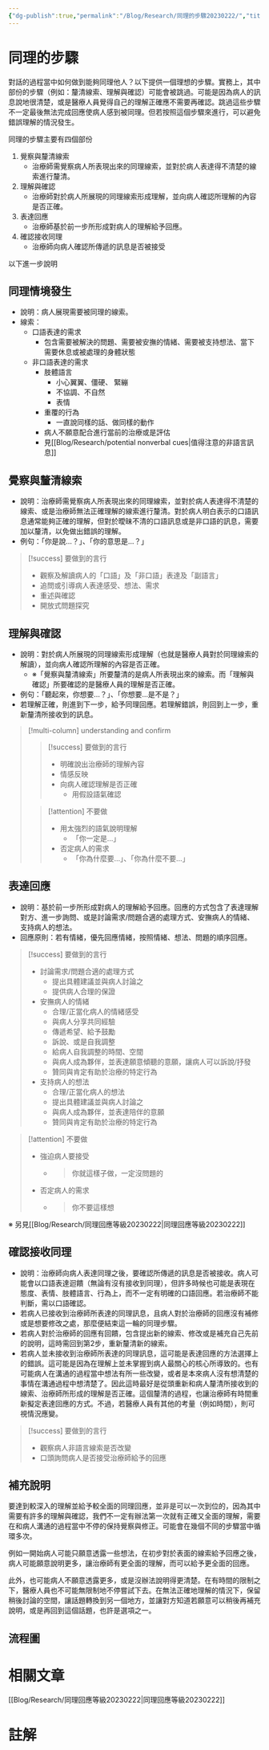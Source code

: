 ```yaml
---
{"dg-publish":true,"permalink":"/Blog/Research/同理的步驟20230222/","title":"同理的步驟","tags":["blog","empathy","empathy/course","manuscript"]}
---
```




# 同理的步驟

對話的過程當中如何做到能夠同理他人？以下提供一個理想的步驟。實務上，其中部份的步驟（例如：釐清線索、理解與確認）可能會被跳過。可能是因為病人的訊息說地很清楚，或是醫療人員覺得自己的理解正確應不需要再確認。跳過這些步驟不一定最後無法完成回應使病人感到被同理。但若按照這個步驟來進行，可以避免錯誤理解的情況發生。


同理的步驟主要有四個部份

1. 覺察與釐清線索
    - 治療師需覺察病人所表現出來的同理線索，並對於病人表達得不清楚的線索進行釐清。
2. 理解與確認
    - 治療師對於病人所展現的同理線索形成理解，並向病人確認所理解的內容是否正確。
3. 表達回應
    - 治療師基於前一步所形成對病人的理解給予回應。
4. 確認接收同理
    - 治療師向病人確認所傳遞的訊息是否被接受

以下進一步說明

## 同理情境發生

- 說明：病人展現需要被同理的線索。
- 線索：
  - 口語表達的需求
      - 包含需要被解決的問題、需要被安撫的情緒、需要被支持想法、當下需要休息或被處理的身體狀態
  - 非口語表達的需求
      - 肢體語言
          - 小心翼翼、僵硬、 緊繃
          - 不協調、不自然
          - 表情
      - 重覆的行為
          - 一直說同樣的話、做同樣的動作
      - 病人不願意配合進行當前的治療或是評估
      - 見[[Blog/Research/potential nonverbal cues\|值得注意的非語言訊息]]

## 覺察與釐清線索

- 說明：治療師需覺察病人所表現出來的同理線索，並對於病人表達得不清楚的線索、或是治療師無法正確理解的線索進行釐清。對於病人明白表示的口語訊息通常能夠正確的理解，但對於曖昧不清的口語訊息或是非口語的訊息，需要加以釐清，以免做出錯誤的理解。
- 例句：「你是說…？」、「你的意思是…？」

> [!success] 要做到的言行
> - 觀察及解讀病人的「口語」及「非口語」表達及「副語言」
> - 追問或引導病人表達感受、想法、需求
> - 重述與確認
> - 開放式問題探究


## 理解與確認

- 說明：對於病人所展現的同理線索形成理解（也就是醫療人員對於同理線索的解讀），並向病人確認所理解的內容是否正確。
  - ※「覺察與釐清線索」所要釐清的是病人所表現出來的線索。而「理解與確認」所要確認的是醫療人員的理解是否正確。
- 例句：「聽起來，你想要…？」、「你想要…是不是？」
- 若理解正確，則進到下一步，給予同理回應。若理解錯誤，則回到上一步，重新釐清所接收到的訊息。

> [!multi-column] understanding and confirm
> 
>> [!success] 要做到的言行
>>  - 明確說出治療師的理解內容
>>  - 情感反映
>>  - 向病人確認理解是否正確
>>      - 用假設語氣確認
>
>> [!attention] 不要做
>> - 用太強烈的語氣說明理解
>>     - 「你一定是…」
>> - 否定病人的需求
>>     - 「你為什麼要…」、「你為什麼不要…」


## 表達回應

- 說明：基於前一步所形成對病人的理解給予回應。回應的方式包含了表達理解對方、進一步詢問、或是討論需求/問題合適的處理方式、安撫病人的情緒、支持病人的想法。
- 回應原則：若有情緒，優先回應情緒，按照情緒、想法、問題的順序回應。

> [!success] 要做到的言行
> - 討論需求/問題合適的處理方式
>     - 提出具體建議並與病人討論之
>     - 提供病人合理的保證
> - 安撫病人的情緒
>     - 合理/正當化病人的情緒感受
>     - 與病人分享共同經驗
>     - 傳遞希望、給予鼓勵
>     - 訴說、或是自我調整
>     - 給病人自我調整的時間、空間
>     - 與病人成為夥伴，並表達願意傾聽的意願，讓病人可以訴說/抒發
>     - 贊同與肯定有助於治療的特定行為
> - 支持病人的想法
>     - 合理/正當化病人的想法
>     - 提出具體建議並與病人討論之
>     - 與病人成為夥伴，並表達陪伴的意願
>     - 贊同與肯定有助於治療的特定行為

> [!attention] 不要做
> - 強迫病人要接受
>     - > 你就這樣子做，一定沒問題的
> - 否定病人的需求
>     - > 你不要這樣想

※ 另見[[Blog/Research/同理回應等級20230222\|同理回應等級20230222]]

## 確認接收同理

- 說明：治療師向病人表達同理之後，要確認所傳遞的訊息是否被接收。病人可能會以口語表達迴饋（無論有沒有接收到同理），但許多時候也可能是表現在態度、表情、肢體語言、行為上，而不一定有明確的口語回應。若治療師不能判斷，需以口語確認。
- 若病人已接收到治療師所表達的同理訊息，且病人對於治療師的回應沒有補修或是想要修改之處，那麼便結束這一輪的同理步驟。
- 若病人對於治療師的回應有回饋，包含提出新的線索、修改或是補充自己先前的說明，這時需回到第2步，重新釐清新的線索。
- 若病人並未接收到治療師所表達的同理訊息，這可能是表達回應的方法選擇上的錯誤。這可能是因為在理解上並未掌握到病人最關心的核心所導致的。也有可能病人在溝通的過程當中想法有所一些改變，或者是本來病人沒有想清楚的事情在溝通過程中想清楚了。因此這時最好是從頭重新和病人釐清所接收到的線索、治療師所形成的理解是否正確。這個釐清的過程，也讓治療師有時間重新擬定表達回應的方式。不過，若醫療人員有其他的考量（例如時間），則可視情況應變。

> [!success] 要做到的言行
> - 觀察病人非語言線索是否改變
> - 口頭詢問病人是否接受治療師給予的回應

## 補充說明

要達到較深入的理解並給予較全面的同理回應，並非是可以一次到位的，因為其中需要有許多的理解與確認，我們不一定有辦法第一次就有正確又全面的理解，需要在和病人溝通的過程當中不停的保持覺察與修正。可能會在幾個不同的步驟當中循環多次。

例如一開始病人可能只願意透露一些想法，在初步對於表面的線索給予回應之後，病人可能願意說明更多，讓治療師有更全面的理解，而可以給予更全面的回應。

此外，也可能病人不願意透露更多，或是沒辦法說明得更清楚。在有時間的限制之下，醫療人員也不可能無限制地不停嘗試下去。在無法正確地理解的情況下，保留稍後討論的空間，讓話題轉換到另一個地方，並讓對方知道若願意可以稍後再補充說明，或是再回到這個話題，也許是選項之一。

## 流程圖

<style> .container {font-family: sans-serif; text-align: center;} .button-wrapper button {z-index: 1;height: 40px; width: 100px; margin: 10px;padding: 5px;} .excalidraw .App-menu_top .buttonList { display: flex;} .excalidraw-wrapper { height: 800px; margin: 50px; position: relative;} :root[dir="ltr"] .excalidraw .layer-ui__wrapper .zen-mode-transition.App-menu_bottom--transition-left {transform: none;} </style><script src="https://cdn.jsdelivr.net/npm/react@17/umd/react.production.min.js"></script><script src="https://cdn.jsdelivr.net/npm/react-dom@17/umd/react-dom.production.min.js"></script><script type="text/javascript" src="https://cdn.jsdelivr.net/npm/@excalidraw/excalidraw@0/dist/excalidraw.production.min.js"></script><div id="empathy_steps_20230208excalidraw.md1"></div><script>(function(){const InitialData={"type":"excalidraw","version":2,"source":"https://excalidraw.com","elements":[{"type":"text","version":249,"versionNonce":750705796,"isDeleted":false,"id":"IUy0Rvky","fillStyle":"cross-hatch","strokeWidth":1,"strokeStyle":"solid","roughness":1,"opacity":100,"angle":0,"x":-2143.8662274826233,"y":-92.94244911466518,"strokeColor":"#1864ab","backgroundColor":"#82c91e","width":430,"height":89,"seed":634476328,"groupIds":[],"roundness":null,"boundElements":[],"updated":1675935011930,"link":null,"locked":false,"fontSize":61.251791470267044,"fontFamily":1,"text":"理想的同理步驟","rawText":"理想的同理步驟","baseline":66,"textAlign":"left","verticalAlign":"top","containerId":null,"originalText":"理想的同理步驟"},{"type":"rectangle","version":279,"versionNonce":680402364,"isDeleted":false,"id":"dPW15d_ijYPPW9PN-Oimc","fillStyle":"cross-hatch","strokeWidth":4,"strokeStyle":"solid","roughness":1,"opacity":100,"angle":0,"x":-1511.671072529716,"y":60.28266719215594,"strokeColor":"#343a40","backgroundColor":"transparent","width":334.2857142857142,"height":120,"seed":1274026656,"groupIds":["HtZfi0qMjgDszFvC8itc6"],"roundness":null,"boundElements":[{"id":"e_v-3JCI31vX4ipksqdII","type":"arrow"}],"updated":1675935011930,"link":null,"locked":false},{"type":"text","version":237,"versionNonce":87600132,"isDeleted":false,"id":"fKHEZvO9","fillStyle":"cross-hatch","strokeWidth":4,"strokeStyle":"solid","roughness":1,"opacity":100,"angle":0,"x":-1453.028215386859,"y":94.28266719215594,"strokeColor":"#343a40","backgroundColor":"transparent","width":217,"height":52,"seed":557072224,"groupIds":["HtZfi0qMjgDszFvC8itc6"],"roundness":null,"boundElements":[],"updated":1675935011930,"link":null,"locked":false,"fontSize":36,"fontFamily":1,"text":"同理情境發生","rawText":"同理情境發生","baseline":39,"textAlign":"left","verticalAlign":"top","containerId":null,"originalText":"同理情境發生"},{"type":"text","version":103,"versionNonce":150668860,"isDeleted":false,"id":"d2u0IdXf","fillStyle":"cross-hatch","strokeWidth":4,"strokeStyle":"solid","roughness":1,"opacity":100,"angle":0,"x":-1471.0282153868588,"y":376.93438978387326,"strokeColor":"#343a40","backgroundColor":"transparent","width":253,"height":52,"seed":1110136480,"groupIds":["N-1_WVSJjqjCb3eBo5TSY"],"roundness":null,"boundElements":[],"updated":1675935011930,"link":null,"locked":false,"fontSize":36,"fontFamily":1,"text":"覺察與釐清線索","rawText":"覺察與釐清線索","baseline":39,"textAlign":"left","verticalAlign":"top","containerId":null,"originalText":"覺察與釐清線索"},{"type":"ellipse","version":178,"versionNonce":1556908932,"isDeleted":false,"id":"x7d-kBr7fN_5CRvhIwf9D","fillStyle":"cross-hatch","strokeWidth":4,"strokeStyle":"solid","roughness":1,"opacity":100,"angle":0,"x":-1523.939980092741,"y":307.6402721368144,"strokeColor":"#343a40","backgroundColor":"transparent","width":358.82352941176464,"height":190.58823529411768,"seed":1065152160,"groupIds":["N-1_WVSJjqjCb3eBo5TSY"],"roundness":null,"boundElements":[{"id":"e_v-3JCI31vX4ipksqdII","type":"arrow"},{"id":"Bj4SMHSByh4OQqGzhUHiy","type":"arrow"},{"id":"iT4BYqrvQD6YAvCW9y0P5","type":"arrow"},{"id":"zbwniMjZQKLTSix18lQzi","type":"arrow"}],"updated":1675935011930,"link":null,"locked":false},{"type":"text","version":130,"versionNonce":213311164,"isDeleted":false,"id":"NjALBLsu","fillStyle":"cross-hatch","strokeWidth":4,"strokeStyle":"solid","roughness":1,"opacity":100,"angle":0,"x":-1435.0282153868588,"y":694.8646050226495,"strokeColor":"#343a40","backgroundColor":"transparent","width":181,"height":52,"seed":79831712,"groupIds":["3vym5WPOw6YhBCfZaSgiV"],"roundness":null,"boundElements":[],"updated":1675935011930,"link":null,"locked":false,"fontSize":36,"fontFamily":1,"text":"理解與確認","rawText":"理解與確認","baseline":39,"textAlign":"left","verticalAlign":"top","containerId":null,"originalText":"理解與確認"},{"type":"ellipse","version":204,"versionNonce":1706588932,"isDeleted":false,"id":"UkePRizZzeQerN9jd99AW","fillStyle":"cross-hatch","strokeWidth":4,"strokeStyle":"solid","roughness":1,"opacity":100,"angle":0,"x":-1523.9399800927413,"y":625.5861123755905,"strokeColor":"#343a40","backgroundColor":"transparent","width":358.82352941176464,"height":190.58823529411768,"seed":970905440,"groupIds":["3vym5WPOw6YhBCfZaSgiV"],"roundness":null,"boundElements":[{"id":"Bj4SMHSByh4OQqGzhUHiy","type":"arrow"},{"id":"WHTklkOyT0FjQ9MP4lTGU","type":"arrow"},{"id":"fqYxSwuahICLPemdiLgVR","type":"arrow"},{"id":"fdkaQND_PYX0VYrH1xWo-","type":"arrow"}],"updated":1675935011930,"link":null,"locked":false},{"type":"text","version":251,"versionNonce":1439898684,"isDeleted":false,"id":"crRannfh","fillStyle":"cross-hatch","strokeWidth":4,"strokeStyle":"solid","roughness":1,"opacity":100,"angle":0,"x":-1417.0282153868588,"y":1379.5487545711635,"strokeColor":"#343a40","backgroundColor":"transparent","width":145,"height":52,"seed":1356756832,"groupIds":["YAqq7lIz1MDwn_e6oX5qM"],"roundness":null,"boundElements":[],"updated":1675935093568,"link":null,"locked":false,"fontSize":36,"fontFamily":1,"text":"表達回應","rawText":"表達回應","baseline":39,"textAlign":"left","verticalAlign":"top","containerId":null,"originalText":"表達回應"},{"type":"ellipse","version":302,"versionNonce":2041107844,"isDeleted":false,"id":"cn1dhuRwo0tETFmmqeGcz","fillStyle":"cross-hatch","strokeWidth":4,"strokeStyle":"solid","roughness":1,"opacity":100,"angle":0,"x":-1523.939980092741,"y":1310.2546369241045,"strokeColor":"#343a40","backgroundColor":"transparent","width":358.82352941176464,"height":190.58823529411768,"seed":200224416,"groupIds":["YAqq7lIz1MDwn_e6oX5qM"],"roundness":null,"boundElements":[{"id":"EBHje4FnAdkQCARxff6CV","type":"arrow"},{"id":"_WsH5xM99qxt8o_GA_UKb","type":"arrow"},{"id":"zNbfQ17gmeIdURUsLxaWB","type":"arrow"}],"updated":1675935093568,"link":null,"locked":false},{"type":"diamond","version":156,"versionNonce":1960314940,"isDeleted":false,"id":"FLsSzb02ukR_FVj18ZjLJ","fillStyle":"cross-hatch","strokeWidth":4,"strokeStyle":"solid","roughness":1,"opacity":100,"angle":0,"x":-1582.3059931646367,"y":943.5319526143666,"strokeColor":"#343a40","backgroundColor":"transparent","width":475.55555555555566,"height":242.22222222222217,"seed":1030531744,"groupIds":["TYoeW_2TximRaG9wuA1NA"],"roundness":null,"boundElements":[{"id":"WHTklkOyT0FjQ9MP4lTGU","type":"arrow"},{"id":"EBHje4FnAdkQCARxff6CV","type":"arrow"},{"id":"iT4BYqrvQD6YAvCW9y0P5","type":"arrow"},{"id":"fqYxSwuahICLPemdiLgVR","type":"arrow"}],"updated":1675935011930,"link":null,"locked":false},{"type":"text","version":116,"versionNonce":1790486916,"isDeleted":false,"id":"6JmP5kwY","fillStyle":"cross-hatch","strokeWidth":4,"strokeStyle":"solid","roughness":1,"opacity":100,"angle":0,"x":-1453.0282153868588,"y":1038.6430637254778,"strokeColor":"#343a40","backgroundColor":"transparent","width":217,"height":52,"seed":984884896,"groupIds":["TYoeW_2TximRaG9wuA1NA"],"roundness":null,"boundElements":[],"updated":1675935011930,"link":null,"locked":false,"fontSize":36,"fontFamily":1,"text":"理解是否正確","rawText":"理解是否正確","baseline":39,"textAlign":"left","verticalAlign":"top","containerId":null,"originalText":"理解是否正確"},{"type":"diamond","version":798,"versionNonce":1143108612,"isDeleted":false,"id":"qPORRdqO7hejDJXKX5uzA","fillStyle":"cross-hatch","strokeWidth":4,"strokeStyle":"solid","roughness":1,"opacity":100,"angle":0,"x":-1710.7186915773354,"y":1869.1463174016562,"strokeColor":"#343a40","backgroundColor":"transparent","width":726.666666666667,"height":242.22222222222217,"seed":177035936,"groupIds":["ETCwcaoR7216JVEKC0Tui"],"roundness":null,"boundElements":[{"id":"OkKDfFhxrAmTPwbgkks-H","type":"arrow"},{"id":"zbwniMjZQKLTSix18lQzi","type":"arrow"},{"id":"zNbfQ17gmeIdURUsLxaWB","type":"arrow"},{"id":"_WsH5xM99qxt8o_GA_UKb","type":"arrow"},{"id":"IFgjDiK2zGJ-BmFf62Imh","type":"arrow"},{"id":"fdkaQND_PYX0VYrH1xWo-","type":"arrow"}],"updated":1675935282147,"link":null,"locked":false},{"type":"text","version":865,"versionNonce":1549112068,"isDeleted":false,"id":"42NMSLTQ","fillStyle":"cross-hatch","strokeWidth":4,"strokeStyle":"solid","roughness":1,"opacity":100,"angle":0,"x":-1419.885358244002,"y":1937.6168035127673,"strokeColor":"#343a40","backgroundColor":"transparent","width":145,"height":104,"seed":864231264,"groupIds":["ETCwcaoR7216JVEKC0Tui"],"roundness":null,"boundElements":[],"updated":1675935208820,"link":null,"locked":false,"fontSize":36,"fontFamily":1,"text":"病人是否\n接收同理","rawText":"病人是否\n接收同理","baseline":91,"textAlign":"center","verticalAlign":"top","containerId":null,"originalText":"病人是否\n接收同理"},{"type":"rectangle","version":577,"versionNonce":1808011068,"isDeleted":false,"id":"82VYAUmo2tK7tXJs1lCm7","fillStyle":"cross-hatch","strokeWidth":4,"strokeStyle":"solid","roughness":1,"opacity":100,"angle":0,"x":-1508.8139296725728,"y":2298.7261445685367,"strokeColor":"#343a40","backgroundColor":"transparent","width":334.2857142857142,"height":120,"seed":240901792,"groupIds":["mXsky95tG8qxOTryx7j-X"],"roundness":null,"boundElements":[{"id":"OkKDfFhxrAmTPwbgkks-H","type":"arrow"}],"updated":1675935208820,"link":null,"locked":false},{"type":"text","version":568,"versionNonce":770530948,"isDeleted":false,"id":"MKsNRMO3","fillStyle":"cross-hatch","strokeWidth":4,"strokeStyle":"solid","roughness":1,"opacity":100,"angle":0,"x":-1450.171072529716,"y":2332.7261445685367,"strokeColor":"#343a40","backgroundColor":"transparent","width":217,"height":52,"seed":2093931360,"groupIds":["mXsky95tG8qxOTryx7j-X"],"roundness":null,"boundElements":[],"updated":1675935368910,"link":null,"locked":false,"fontSize":36,"fontFamily":1,"text":"同理步驟完成","rawText":"同理步驟完成","baseline":39,"textAlign":"left","verticalAlign":"top","containerId":null,"originalText":"同理步驟完成"},{"type":"arrow","version":59,"versionNonce":1116185020,"isDeleted":false,"id":"e_v-3JCI31vX4ipksqdII","fillStyle":"cross-hatch","strokeWidth":4,"strokeStyle":"solid","roughness":1,"opacity":100,"angle":0,"x":-1340.863826256665,"y":205.48671379836503,"strokeColor":"#343a40","backgroundColor":"transparent","width":5.9375,"height":77.015625,"seed":1215278007,"groupIds":[],"roundness":null,"boundElements":[],"updated":1675935011930,"link":null,"locked":false,"startBinding":{"elementId":"dPW15d_ijYPPW9PN-Oimc","focus":-0.04919329567527005,"gap":25.20404660620909},"endBinding":{"elementId":"x7d-kBr7fN_5CRvhIwf9D","focus":-0.06524818215705522,"gap":25.14607827709338},"lastCommittedPoint":null,"startArrowhead":null,"endArrowhead":"arrow","points":[[0,0],[-5.9375,77.015625]]},{"type":"arrow","version":56,"versionNonce":1149855748,"isDeleted":false,"id":"Bj4SMHSByh4OQqGzhUHiy","fillStyle":"cross-hatch","strokeWidth":4,"strokeStyle":"solid","roughness":1,"opacity":100,"angle":0,"x":-1347.0645989728632,"y":513.017963798365,"strokeColor":"#343a40","backgroundColor":"transparent","width":4.78125,"height":92.625,"seed":1795101401,"groupIds":[],"roundness":null,"boundElements":[],"updated":1675935011930,"link":null,"locked":false,"startBinding":{"elementId":"x7d-kBr7fN_5CRvhIwf9D","focus":0.050344279550937655,"gap":14.805403483773418},"endBinding":{"elementId":"UkePRizZzeQerN9jd99AW","focus":0.04109910416427004,"gap":19.945998614384877},"lastCommittedPoint":null,"startArrowhead":null,"endArrowhead":"arrow","points":[[0,0],[4.78125,92.625]]},{"type":"arrow","version":28,"versionNonce":824445500,"isDeleted":false,"id":"WHTklkOyT0FjQ9MP4lTGU","fillStyle":"cross-hatch","strokeWidth":4,"strokeStyle":"solid","roughness":1,"opacity":100,"angle":0,"x":-1349.1557162357035,"y":844.9085887983648,"strokeColor":"#343a40","backgroundColor":"transparent","width":7.546875,"height":79.765625,"seed":2137863577,"groupIds":[],"roundness":null,"boundElements":[],"updated":1675935011930,"link":null,"locked":false,"startBinding":{"elementId":"UkePRizZzeQerN9jd99AW","focus":0.04780726339425052,"gap":28.74774938548184},"endBinding":{"elementId":"FLsSzb02ukR_FVj18ZjLJ","focus":0.10066738288654804,"gap":21.65701228159186},"lastCommittedPoint":null,"startArrowhead":null,"endArrowhead":"arrow","points":[[0,0],[7.546875,79.765625]]},{"type":"arrow","version":28,"versionNonce":1954252036,"isDeleted":false,"id":"EBHje4FnAdkQCARxff6CV","fillStyle":"cross-hatch","strokeWidth":4,"strokeStyle":"solid","roughness":1,"opacity":100,"angle":0,"x":-1345.258867462509,"y":1202.3979274329995,"strokeColor":"#343a40","backgroundColor":"transparent","width":3.876315733411957,"height":85.59795459637962,"seed":1370994713,"groupIds":[],"roundness":null,"boundElements":[{"type":"text","id":"4P7dLe06"}],"updated":1675935093569,"link":null,"locked":false,"startBinding":{"elementId":"FLsSzb02ukR_FVj18ZjLJ","focus":0.018499829464810033,"gap":16.659782499966184},"endBinding":{"elementId":"cn1dhuRwo0tETFmmqeGcz","focus":0.04719096123504909,"gap":22.273055704829147},"lastCommittedPoint":null,"startArrowhead":null,"endArrowhead":"arrow","points":[[0,0],[3.876315733411957,85.59795459637962]]},{"type":"text","version":17,"versionNonce":487824762,"isDeleted":false,"id":"4P7dLe06","fillStyle":"cross-hatch","strokeWidth":4,"strokeStyle":"solid","roughness":1,"opacity":100,"angle":0,"x":-1361.820709595803,"y":1222.6969047311893,"strokeColor":"#343a40","backgroundColor":"transparent","width":37,"height":45,"seed":153374713,"groupIds":[],"roundness":null,"boundElements":[],"updated":1676250589658,"link":null,"locked":false,"fontSize":36,"fontFamily":1,"text":"是","rawText":"是","baseline":32,"textAlign":"center","verticalAlign":"middle","containerId":"EBHje4FnAdkQCARxff6CV","originalText":"是"},{"type":"arrow","version":566,"versionNonce":1893709244,"isDeleted":false,"id":"_WsH5xM99qxt8o_GA_UKb","fillStyle":"cross-hatch","strokeWidth":4,"strokeStyle":"solid","roughness":1,"opacity":100,"angle":0,"x":-1349.952916545215,"y":1519.1574574965166,"strokeColor":"#343a40","backgroundColor":"transparent","width":0.27362931543552804,"height":62.403507981595794,"seed":680294711,"groupIds":[],"roundness":null,"boundElements":[],"updated":1675935258925,"link":null,"locked":false,"startBinding":{"elementId":"cn1dhuRwo0tETFmmqeGcz","focus":0.027459358478578978,"gap":18.355908119159253},"endBinding":{"elementId":"-GW_SFbAQbgF7n88buctO","focus":-0.035658293613722296,"gap":3.1604065236820276},"lastCommittedPoint":null,"startArrowhead":null,"endArrowhead":"arrow","points":[[0,0],[-0.27362931543552804,62.403507981595794]]},{"type":"arrow","version":1280,"versionNonce":594986940,"isDeleted":false,"id":"OkKDfFhxrAmTPwbgkks-H","fillStyle":"cross-hatch","strokeWidth":4,"strokeStyle":"solid","roughness":1,"opacity":100,"angle":0,"x":-1334.2568673296114,"y":2128.2137660993885,"strokeColor":"#343a40","backgroundColor":"transparent","width":0.055642359537387165,"height":148.04080484183305,"seed":1686849527,"groupIds":[],"roundness":null,"boundElements":[{"type":"text","id":"MePsSgoq"}],"updated":1675935208820,"link":null,"locked":false,"startBinding":{"elementId":"qPORRdqO7hejDJXKX5uzA","focus":-0.03627684162226953,"gap":20.13237836222477},"endBinding":{"elementId":"82VYAUmo2tK7tXJs1lCm7","focus":0.043834219519213256,"gap":22.471573627315138},"lastCommittedPoint":null,"startArrowhead":null,"endArrowhead":"arrow","points":[[0,0],[-0.055642359537387165,148.04080484183305]]},{"type":"text","version":32,"versionNonce":630886182,"isDeleted":false,"id":"MePsSgoq","fillStyle":"cross-hatch","strokeWidth":4,"strokeStyle":"solid","roughness":1,"opacity":100,"angle":0,"x":-1352.78468850938,"y":2179.734168520305,"strokeColor":"#343a40","backgroundColor":"transparent","width":37,"height":45,"seed":140288791,"groupIds":[],"roundness":null,"boundElements":[],"updated":1676250589659,"link":null,"locked":false,"fontSize":36,"fontFamily":1,"text":"是","rawText":"是","baseline":32,"textAlign":"center","verticalAlign":"middle","containerId":"OkKDfFhxrAmTPwbgkks-H","originalText":"是"},{"type":"arrow","version":228,"versionNonce":1491289604,"isDeleted":false,"id":"iT4BYqrvQD6YAvCW9y0P5","fillStyle":"cross-hatch","strokeWidth":4,"strokeStyle":"solid","roughness":1,"opacity":100,"angle":0,"x":-1079.6297778868598,"y":1061.961168163444,"strokeColor":"#e67700","backgroundColor":"transparent","width":308.5677083333335,"height":695.4947916666666,"seed":1459357465,"groupIds":[],"roundness":{"type":2},"boundElements":[],"updated":1675935011930,"link":null,"locked":false,"startBinding":{"elementId":"mz7Me4DZ","focus":1.495942063754654,"gap":14.65885416666697},"endBinding":{"elementId":"x7d-kBr7fN_5CRvhIwf9D","focus":-0.22608081079652803,"gap":10.299837955190213},"lastCommittedPoint":null,"startArrowhead":null,"endArrowhead":"arrow","points":[[0,0],[228.40364583333348,7.552083333333485],[208.95052083333348,-687.9427083333331],[-80.1640625,-683.4505208333331]]},{"type":"arrow","version":719,"versionNonce":917498244,"isDeleted":false,"id":"zbwniMjZQKLTSix18lQzi","fillStyle":"cross-hatch","strokeWidth":4,"strokeStyle":"solid","roughness":1,"opacity":100,"angle":0,"x":-1727.2919615187154,"y":2010.2574285127673,"strokeColor":"#e67700","backgroundColor":"transparent","width":388.6007089443526,"height":1618.2620341588474,"seed":1634092697,"groupIds":[],"roundness":{"type":2},"boundElements":[],"updated":1675935286528,"link":null,"locked":false,"startBinding":{"elementId":"qPORRdqO7hejDJXKX5uzA","focus":-1.0777133158513956,"gap":24.21459409016687},"endBinding":{"elementId":"x7d-kBr7fN_5CRvhIwf9D","focus":0.04406359066182515,"gap":22.139440262095263},"lastCommittedPoint":null,"startArrowhead":null,"endArrowhead":"arrow","points":[[0,0],[-207.0800801890175,-355.11917701599054],[-161.47937124466483,-1618.2620341588474],[181.5206287553351,-1614.0149858804275]]},{"type":"arrow","version":213,"versionNonce":1410590084,"isDeleted":false,"id":"fqYxSwuahICLPemdiLgVR","fillStyle":"cross-hatch","strokeWidth":4,"strokeStyle":"solid","roughness":1,"opacity":100,"angle":0,"x":-1086.5516528868598,"y":1064.8257514967775,"strokeColor":"#e67700","backgroundColor":"transparent","width":193.9453125,"height":365.2994791666665,"seed":1875758071,"groupIds":[],"roundness":{"type":2},"boundElements":[],"updated":1675935011930,"link":null,"locked":false,"startBinding":{"elementId":"FLsSzb02ukR_FVj18ZjLJ","focus":-0.0715785481742591,"gap":9.330277023820187},"endBinding":{"elementId":"UkePRizZzeQerN9jd99AW","focus":-0.17716394193900886,"gap":20.56391093332158},"lastCommittedPoint":null,"startArrowhead":null,"endArrowhead":"arrow","points":[[0,0],[133.95833333333348,4.596354166666515],[125.49479166666652,-360.5859375],[-59.986979166666515,-360.703125]]},{"type":"arrow","version":795,"versionNonce":162378812,"isDeleted":false,"id":"zNbfQ17gmeIdURUsLxaWB","fillStyle":"cross-hatch","strokeWidth":4,"strokeStyle":"solid","roughness":1,"opacity":100,"angle":0,"x":-1714.15508059222,"y":1987.4002856556242,"strokeColor":"#e67700","backgroundColor":"transparent","width":258.6012856433942,"height":607.0284213511916,"seed":946234519,"groupIds":[],"roundness":{"type":2},"boundElements":[],"updated":1675935278555,"link":null,"locked":false,"startBinding":{"elementId":"qPORRdqO7hejDJXKX5uzA","focus":-1.007489045425851,"gap":3.7972053300577073},"endBinding":{"elementId":"cn1dhuRwo0tETFmmqeGcz","focus":0.270309526758044,"gap":28.389899249203097},"lastCommittedPoint":null,"startArrowhead":null,"endArrowhead":"arrow","points":[[0,0],[-67.7989043880998,-270.7848781719151],[-92.7085491287882,-606.2891884818515],[165.89273651460599,-607.0284213511916]]},{"type":"arrow","version":782,"versionNonce":815175356,"isDeleted":false,"id":"fdkaQND_PYX0VYrH1xWo-","fillStyle":"cross-hatch","strokeWidth":4,"strokeStyle":"solid","roughness":1,"opacity":100,"angle":0,"x":-1716.8963305737311,"y":2007.4002856556242,"strokeColor":"#e67700","backgroundColor":"transparent","width":345.33791409363107,"height":1323.8131679945423,"seed":598344217,"groupIds":[],"roundness":{"type":2},"boundElements":[],"updated":1675935283266,"link":null,"locked":false,"startBinding":{"elementId":"qPORRdqO7hejDJXKX5uzA","focus":-1.0386457974963919,"gap":18.21668323138296},"endBinding":{"elementId":"UkePRizZzeQerN9jd99AW","focus":0.37647705496929745,"gap":13.939629432690992},"lastCommittedPoint":null,"startArrowhead":null,"endArrowhead":"arrow","points":[[0,0],[-155.69072544725805,-339.40701199373166],[-127.24155212242442,-1323.8131679945423],[189.64718864637302,-1322.9146875389442]]},{"type":"text","version":130,"versionNonce":1812417796,"isDeleted":false,"id":"qCaTZrno","fillStyle":"cross-hatch","strokeWidth":4,"strokeStyle":"solid","roughness":1,"opacity":100,"angle":0,"x":-1703.711995148764,"y":1903.7513467348726,"strokeColor":"#e67700","backgroundColor":"transparent","width":37,"height":52,"seed":1412480665,"groupIds":[],"roundness":null,"boundElements":[],"updated":1675935290843,"link":null,"locked":false,"fontSize":36,"fontFamily":1,"text":"否","rawText":"否","baseline":39,"textAlign":"center","verticalAlign":"top","containerId":null,"originalText":"否"},{"type":"text","version":62,"versionNonce":1462981764,"isDeleted":false,"id":"mz7Me4DZ","fillStyle":"cross-hatch","strokeWidth":4,"strokeStyle":"solid","roughness":1,"opacity":100,"angle":0,"x":-1064.9709237201928,"y":997.2479985205869,"strokeColor":"#e67700","backgroundColor":"transparent","width":37,"height":52,"seed":460730425,"groupIds":[],"roundness":null,"boundElements":[{"id":"iT4BYqrvQD6YAvCW9y0P5","type":"arrow"}],"updated":1675935011930,"link":null,"locked":false,"fontSize":36,"fontFamily":1,"text":"否","rawText":"否","baseline":39,"textAlign":"center","verticalAlign":"top","containerId":null,"originalText":"否"},{"type":"text","version":284,"versionNonce":11187900,"isDeleted":false,"id":"wKX4wXPF","fillStyle":"cross-hatch","strokeWidth":4,"strokeStyle":"solid","roughness":1,"opacity":100,"angle":0,"x":-1959.4560905725612,"y":2076.686490584078,"strokeColor":"#343a40","backgroundColor":"transparent","width":469,"height":52,"seed":667430147,"groupIds":[],"roundness":null,"boundElements":[],"updated":1675935293178,"link":null,"locked":false,"fontSize":36,"fontFamily":1,"text":"（治療師判斷該回到哪一步）","rawText":"（治療師判斷該回到哪一步）","baseline":39,"textAlign":"center","verticalAlign":"top","containerId":null,"originalText":"（治療師判斷該回到哪一步）"},{"type":"text","version":335,"versionNonce":1732613180,"isDeleted":false,"id":"XuYovDoT","fillStyle":"cross-hatch","strokeWidth":4,"strokeStyle":"solid","roughness":1,"opacity":100,"angle":0,"x":-1452.7604893847342,"y":1653.9632762983647,"strokeColor":"#343a40","backgroundColor":"transparent","width":217,"height":52,"seed":1895631036,"groupIds":["iklVTxJX8UGE4dbEKKoGy"],"roundness":null,"boundElements":[],"updated":1675935255070,"link":null,"locked":false,"fontSize":36,"fontFamily":1,"text":"確認接收同理","rawText":"確認接收同理","baseline":39,"textAlign":"left","verticalAlign":"top","containerId":null,"originalText":"確認接收同理"},{"type":"ellipse","version":351,"versionNonce":514432644,"isDeleted":false,"id":"-GW_SFbAQbgF7n88buctO","fillStyle":"cross-hatch","strokeWidth":4,"strokeStyle":"solid","roughness":1,"opacity":100,"angle":0,"x":-1523.6722540906167,"y":1584.6691586513052,"strokeColor":"#343a40","backgroundColor":"transparent","width":358.82352941176464,"height":190.58823529411768,"seed":1874981124,"groupIds":["iklVTxJX8UGE4dbEKKoGy"],"roundness":null,"boundElements":[{"id":"_WsH5xM99qxt8o_GA_UKb","type":"arrow"},{"id":"IFgjDiK2zGJ-BmFf62Imh","type":"arrow"}],"updated":1675935264460,"link":null,"locked":false},{"type":"arrow","version":23,"versionNonce":824736700,"isDeleted":false,"id":"IFgjDiK2zGJ-BmFf62Imh","fillStyle":"cross-hatch","strokeWidth":4,"strokeStyle":"solid","roughness":1,"opacity":100,"angle":0,"x":-1347.1176322418778,"y":1779.9632762983642,"strokeColor":"#343a40","backgroundColor":"transparent","width":0,"height":77.14285714285688,"seed":1449956356,"groupIds":[],"roundness":{"type":2},"boundElements":[],"updated":1675935264461,"link":null,"locked":false,"startBinding":{"elementId":"-GW_SFbAQbgF7n88buctO","focus":0.015925058548013356,"gap":4.717800283810462},"endBinding":{"elementId":"qPORRdqO7hejDJXKX5uzA","focus":0.0007368605563050373,"gap":11.50698382427683},"lastCommittedPoint":null,"startArrowhead":null,"endArrowhead":"arrow","points":[[0,0],[0,77.14285714285688]]}],"appState":{"theme":"light","viewBackgroundColor":"#ffffff","currentItemStrokeColor":"#343a40","currentItemBackgroundColor":"transparent","currentItemFillStyle":"cross-hatch","currentItemStrokeWidth":4,"currentItemStrokeStyle":"solid","currentItemRoughness":1,"currentItemOpacity":100,"currentItemFontFamily":1,"currentItemFontSize":36,"currentItemTextAlign":"center","currentItemStartArrowhead":null,"currentItemEndArrowhead":"arrow","scrollX":3498.899829646187,"scrollY":210.67958084449265,"zoom":{"value":0.35000000000000003},"currentItemRoundness":"round","gridSize":null,"colorPalette":{},"currentStrokeOptions":null,"previousGridSize":null},"files":{}};InitialData.scrollToContent=true;App=()=>{const e=React.useRef(null),t=React.useRef(null),[n,i]=React.useState({width:void 0,height:void 0});return React.useEffect(()=>{i({width:t.current.getBoundingClientRect().width,height:t.current.getBoundingClientRect().height});const e=()=>{i({width:t.current.getBoundingClientRect().width,height:t.current.getBoundingClientRect().height})};return window.addEventListener("resize",e),()=>window.removeEventListener("resize",e)},[t]),React.createElement(React.Fragment,null,React.createElement("div",{className:"excalidraw-wrapper",ref:t},React.createElement(ExcalidrawLib.Excalidraw,{ref:e,width:n.width,height:n.height,initialData:InitialData,viewModeEnabled:!0,zenModeEnabled:!0,gridModeEnabled:!1})))},excalidrawWrapper=document.getElementById("empathy_steps_20230208excalidraw.md1");ReactDOM.render(React.createElement(App),excalidrawWrapper);})();</script>

# 相關文章

[[Blog/Research/同理回應等級20230222\|同理回應等級20230222]]

# 註解

[^1]: 另見[[Blog/Research/empathy my point of view\|empathy my point of view]]
[^2]: 見同理步驟中，基本的行為態度

